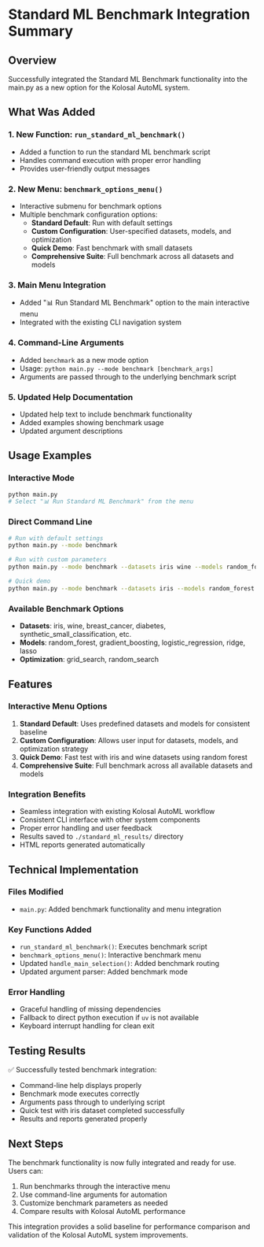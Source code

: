 # Standard ML Benchmark Integration Summary

## Overview
Successfully integrated the Standard ML Benchmark functionality into the main.py as a new option for the Kolosal AutoML system.

## What Was Added

### 1. New Function: `run_standard_ml_benchmark()`
- Added a function to run the standard ML benchmark script
- Handles command execution with proper error handling
- Provides user-friendly output messages

### 2. New Menu: `benchmark_options_menu()`
- Interactive submenu for benchmark options
- Multiple benchmark configuration options:
  - **Standard Default**: Run with default settings
  - **Custom Configuration**: User-specified datasets, models, and optimization
  - **Quick Demo**: Fast benchmark with small datasets
  - **Comprehensive Suite**: Full benchmark across all datasets and models

### 3. Main Menu Integration
- Added "📊 Run Standard ML Benchmark" option to the main interactive menu
- Integrated with the existing CLI navigation system

### 4. Command-Line Arguments
- Added `benchmark` as a new mode option
- Usage: `python main.py --mode benchmark [benchmark_args]`
- Arguments are passed through to the underlying benchmark script

### 5. Updated Help Documentation
- Updated help text to include benchmark functionality
- Added examples showing benchmark usage
- Updated argument descriptions

## Usage Examples

### Interactive Mode
```bash
python main.py
# Select "📊 Run Standard ML Benchmark" from the menu
```

### Direct Command Line
```bash
# Run with default settings
python main.py --mode benchmark

# Run with custom parameters
python main.py --mode benchmark --datasets iris wine --models random_forest

# Quick demo
python main.py --mode benchmark --datasets iris --models random_forest --optimization random_search
```

### Available Benchmark Options
- **Datasets**: iris, wine, breast_cancer, diabetes, synthetic_small_classification, etc.
- **Models**: random_forest, gradient_boosting, logistic_regression, ridge, lasso
- **Optimization**: grid_search, random_search

## Features

### Interactive Menu Options
1. **Standard Default**: Uses predefined datasets and models for consistent baseline
2. **Custom Configuration**: Allows user input for datasets, models, and optimization strategy
3. **Quick Demo**: Fast test with iris and wine datasets using random forest
4. **Comprehensive Suite**: Full benchmark across all available datasets and models

### Integration Benefits
- Seamless integration with existing Kolosal AutoML workflow
- Consistent CLI interface with other system components
- Proper error handling and user feedback
- Results saved to `./standard_ml_results/` directory
- HTML reports generated automatically

## Technical Implementation

### Files Modified
- `main.py`: Added benchmark functionality and menu integration

### Key Functions Added
- `run_standard_ml_benchmark()`: Executes benchmark script
- `benchmark_options_menu()`: Interactive benchmark menu
- Updated `handle_main_selection()`: Added benchmark routing
- Updated argument parser: Added benchmark mode

### Error Handling
- Graceful handling of missing dependencies
- Fallback to direct python execution if `uv` is not available
- Keyboard interrupt handling for clean exit

## Testing Results
✅ Successfully tested benchmark integration:
- Command-line help displays properly
- Benchmark mode executes correctly
- Arguments pass through to underlying script
- Quick test with iris dataset completed successfully
- Results and reports generated properly

## Next Steps
The benchmark functionality is now fully integrated and ready for use. Users can:
1. Run benchmarks through the interactive menu
2. Use command-line arguments for automation
3. Customize benchmark parameters as needed
4. Compare results with Kolosal AutoML performance

This integration provides a solid baseline for performance comparison and validation of the Kolosal AutoML system improvements.
